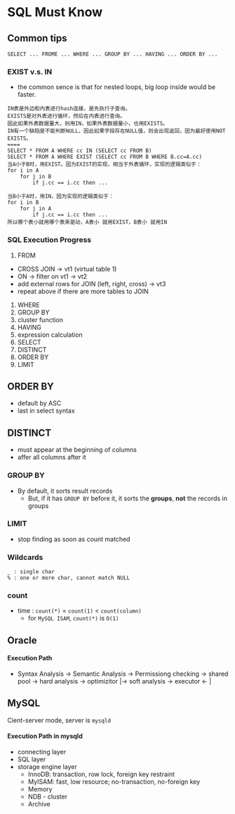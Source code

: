 # SQL Must Know


## Common tips

`SELECT ... FROME ... WHERE ... GROUP BY ... HAVING ... ORDER BY ...`

### EXIST v.s. IN

* the common sence is that for nested loops, big loop inside would be faster. 
```
IN表是外边和内表进行hash连接，是先执行子查询。
EXISTS是对外表进行循环，然后在内表进行查询。
因此如果外表数据量大，则用IN，如果外表数据量小，也用EXISTS。
IN有一个缺陷是不能判断NULL，因此如果字段存在NULL值，则会出现返回，因为最好使用NOT EXISTS。
====
SELECT * FROM A WHERE cc IN (SELECT cc FROM B)
SELECT * FROM A WHERE EXIST (SELECT cc FROM B WHERE B.cc=A.cc)
当A小于B时，用EXIST。因为EXIST的实现，相当于外表循环，实现的逻辑类似于：
for i in A
    for j in B
        if j.cc == i.cc then ...

当B小于A时，用IN，因为实现的逻辑类似于：
for i in B
    for j in A
        if j.cc == i.cc then ...
所以哪个表小就用哪个表来驱动，A表小 就用EXIST，B表小 就用IN
```

### SQL Execution Progress
1. FROM
  * CROSS JOIN -> vt1 (virtual table 1)
  * ON -> filter on vt1 -> vt2
  * add external rows for JOIN (left, right, cross) -> vt3
  * repeat above if there are more tables to JOIN
1. WHERE
1. GROUP BY
1. cluster function
1. HAVING
1. expression calculation
1. SELECT
1. DISTINCT
1. ORDER BY
1. LIMIT

## ORDER BY

* default by ASC
* last in select syntax

## DISTINCT

* must appear at the beginning of columns
* affer all columns after it

### GROUP BY
* By default, it sorts result records
  * But, if it has `GROUP BY` before it, it sorts the **groups**, **not** the records in groups

### LIMIT
* stop finding as soon as count matched

### Wildcards
```
_ : single char
% : one or more char, cannot match NULL
```

### count
* time : `count(*)` = `count(1)` < `count(column)`
  * for `MySQL ISAM`, `count(*)` is `O(1)`


## Oracle

#### Execution Path
* Syntax Analysis -> Semantic Analysis -> Permissiong checking 
  -> shared pool -> hard analysis -> optimizitor 
      |-> soft analysis  -> executor  <- |

## MySQL
Cient-server mode, server is `mysqld`

#### Execution Path in mysqld
* connecting layer
* SQL layer
* storage engine layer
  * InnoDB: transaction, row lock, foreign key restraint
  * MyISAM: fast, low resource; no-transaction, no-foreign key
  * Memory
  * NDB - cluster
  * Archive 

